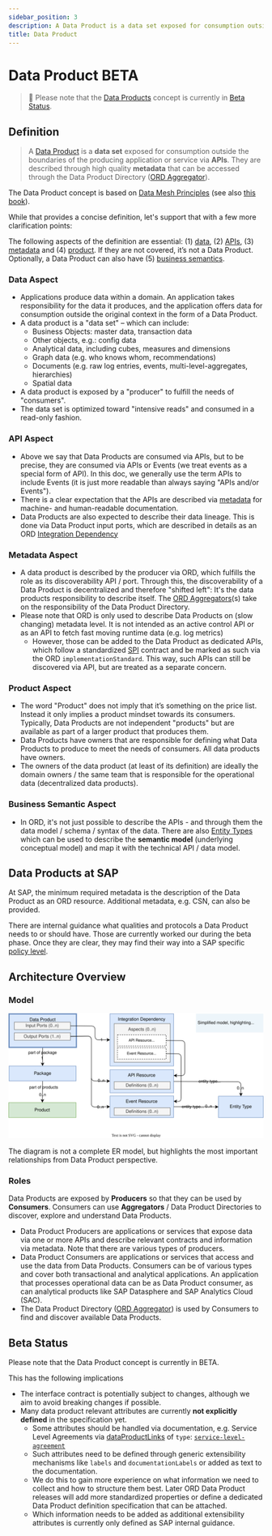 ```yaml
---
sidebar_position: 3
description: A Data Product is a data set exposed for consumption outside the boundaries of the producing application or service via APIs. They are described through high quality metadata that can be accessed through the Data Product Directory.
title: Data Product
---
```


# Data Product <span className="feature-status-beta">BETA</span>

> 🚧 Please note that the [Data Products](../../spec-v1/interfaces/document#data-product) concept is currently in [Beta Status](#beta-status).

## Definition

> A [Data Product](../../spec-v1/interfaces/document#data-product) is a **data set** exposed for consumption outside the boundaries of the producing application or service via **APIs**. They are described through high quality **metadata** that can be accessed through the Data Product Directory ([ORD Aggregator](../../spec-v1/#ord-aggregator)).

The Data Product concept is based on [Data Mesh Principles](https://martinfowler.com/articles/data-mesh-principles.html) (see also [this book](https://www.thoughtworks.com/en-de/insights/books/data-mesh)).

While that provides a concise definition, let's support that with a few more clarification points:

The following aspects of the definition are essential: (1) [data](#data-aspect), (2) [APIs](#api-aspect), (3) [metadata](#metadata-aspect) and (4) [product](#product-aspect). If they are not covered, it’s not a Data Product. Optionally, a Data Product can also have (5) [business semantics](#business-semantic-aspect).

### Data Aspect

* Applications produce data within a domain. An application takes responsibility for the data it produces, and the application offers data for consumption outside the original context in the form of a Data Product.
* A data product is a "data set" – which can include:
  * Business Objects: master data, transaction data
  * Other objects, e.g.: config data
  * Analytical data, including cubes, measures and dimensions
  * Graph data (e.g. who knows whom, recommendations)
  * Documents (e.g. raw log entries, events, multi-level-aggregates, hierarchies)
  * Spatial data
* A data product is exposed by a "producer" to fulfill the needs of "consumers".
* The data set is optimized toward "intensive reads" and consumed in a read-only fashion.

### API Aspect

* Above we say that Data Products are consumed via APIs, but to be precise, they are consumed via APIs or Events (we treat events as a special form of API). In this doc, we generally use the term APIs to include Events (it is just more readable than always saying "APIs and/or Events").
* There is a clear expectation that the APIs are described via [metadata](#metadata-aspect) for machine- and human-readable documentation.
* Data Products are also expected to describe their data lineage. This is done via Data Product input ports, which are described in details as an ORD [Integration Dependency](../../spec-v1/interfaces/document#integration-dependency)

### Metadata Aspect

* A data product is described by the producer via ORD, which fulfills the role as its discoverability API / port. Through this, the discoverability of a Data Product is decentralized and therefore "shifted left": It's the data products responsibility to describe itself. The [ORD Aggregators](../../spec-v1/#ord-aggregator)(s) take on the responsibility of the Data Product Directory.
* Please note that ORD is only used to describe Data Products on (slow changing) metadata level. It is not intended as an active control API or as an API to fetch fast moving runtime data (e.g. log metrics)
  * However, those can be added to the Data Product as dedicated APIs, which follow a standardized [SPI](https://en.wikipedia.org/wiki/Service_provider_interface) contract and be marked as such via the ORD `implementationStandard`. This way, such APIs can still be discovered via API, but are treated as a separate concern.

### Product Aspect

* The word "Product" does not imply that it’s something on the price list. Instead it only implies a product mindset towards its consumers. Typically, Data Products are not independent "products" but are available as part of a larger product that produces them.
* Data Products have owners that are responsible for defining what Data Products to produce to meet the needs of consumers. All data products have owners.
* The owners of the data product (at least of its definition) are ideally the domain owners / the same team that is responsible for the operational data (decentralized data products).

### Business Semantic Aspect

* In ORD, it's not just possible to describe the APIs - and through them the data model / schema / syntax of the data. There are also [Entity Types](../../spec-v1/interfaces/document#entity-type) which can be used to describe the **semantic model** (underlying conceptual model) and map it with the technical API / data model.

## Data Products at SAP

At SAP, the minimum required metadata is the description of the Data Product as an ORD resource. Additional metadata, e.g. CSN, can also be provided.

There are internal guidance what qualities and protocols a Data Product needs to or should have. Those are currently worked our during the beta phase. Once they are clear, they may find their way into a SAP specific [policy level](../../spec-extensions/policy-levels/index.mdx).

## Architecture Overview

### Model

![Data Product Model Overview](/img/data-product-model.drawio.svg 'Data Product Model Overview')

The diagram is not a complete ER model, but highlights the most important relationships from Data Product perspective.

### Roles

Data Products are exposed by **Producers** so that they can be used by **Consumers**. Consumers can use **Aggregators** / Data Product Directories to discover, explore and understand Data Products.

* Data Product Producers are applications or services that expose data via one or more APIs and describe relevant contracts and information via metadata. Note that there are various types of producers.
* Data Product Consumers are applications or services that access and use the data from Data Products. Consumers can be of various types and cover both transactional and analytical applications. An application that processes operational data can be as Data Product consumer, as can analytical products like SAP Datasphere and SAP Analytics Cloud (SAC).
* The Data Product Directory ([ORD Aggregator](../../spec-v1/#ord-aggregator)) is used by Consumers to find and discover available Data Products.

## Beta Status

Please note that the Data Product concept is currently in <span className="feature-status-beta" title="This feature is in BETA status and subject to potential changes.">BETA</span>.

This has the following implications

* The interface contract is potentially subject to changes, although we aim to avoid breaking changes if possible.
* Many data product relevant attributes are currently **not explicitly defined** in the specification yet.
  * Some attributes should be handled via documentation, e.g. Service Level Agreements via [dataProductLinks](../../spec-v1/interfaces/document#data-product_dataproductlinks) of `type`: [`service-level-agreement`](../../spec-v1/interfaces/document#data-product-link_type)
  * Such attributes need to be defined through generic extensibility mechanisms like `labels` and `documentationLabels` or added as text to the documentation.
  * We do this to gain more experience on what information we need to collect and how to structure them best. Later ORD Data Product releases will add more standardized properties or define a dedicated Data Product definition specification that can be attached.
  * Which information needs to be added as additional extensibility attributes is currently only defined as SAP internal guidance.
